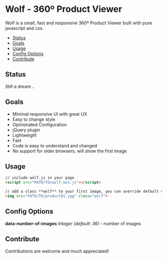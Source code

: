 # Wolf - 360º Product Viewer

Wolf is a small, fast and responsive 360º Product Viewer built with pure javascript and css.

- [Status](#status)
- [Goals](#goals)
- [Usage](#usage)
- [Config Options](#config-options)
- [Contribute](#contribute)

## Status

*Still a dream ..*

## Goals
- Minimal responsive UI with great UX
- Easy to change style
- Opinionated Configuration
- jQuery plugin
- Lightweight
- Fast
- Code is easy to understand and changed
- No support for older browsers, will show the first image

## Usage

``` html
// include wolf.js in your page
<script src="PATH/TO/wolf.min.js"></script>

// add a class **wolf** to your first image, you can override default values with the data-attribute
<img src="PATH/TO/product01.jpg" class="wolf">
```

## Config Options

**data-number-of-images**  *Integer (default: 36)* - number of images

## Contribute
Contributions are welcome and much appreciated!
